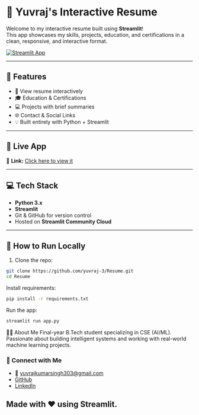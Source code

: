 # 📝 Yuvraj's Interactive Resume

Welcome to my interactive resume built using **Streamlit**!  
This app showcases my skills, projects, education, and certifications in a clean, responsive, and interactive format.

[![Streamlit App](https://img.shields.io/badge/View%20Live-Resume-green?style=for-the-badge&logo=streamlit)](https://resume-dbpzgf9a4vpbm4vgzxvyio.streamlit.app/)

---

## 📌 Features

- 📄 View resume interactively
- 🎓 Education & Certifications
- 💻 Projects with brief summaries
- 🌐 Contact & Social Links
- 💡 Built entirely with Python + Streamlit

---

## 🚀 Live App

🔗 **Link:** [Click here to view it](https://resume-dbpzgf9a4vpbm4vgzxvyio.streamlit.app)

---

## 💻 Tech Stack

- **Python 3.x**
- **Streamlit**
- Git & GitHub for version control
- Hosted on **Streamlit Community Cloud**

---

## 📁 How to Run Locally

1. Clone the repo:

```bash
git clone https://github.com/yuvraj-3/Resume.git
cd Resume
```
Install requirements:

```bash
pip install -r requirements.txt
```
Run the app:

```bash
streamlit run app.py
```
🧑‍💻 About Me
Final-year B.Tech student specializing in CSE (AI/ML).
Passionate about building intelligent systems and working with real-world machine learning projects.

### 🔗 Connect with Me
- 📧 yuvrajkumarsingh303@gmail.com
- [GitHub](https://github.com/yuvraj-3)
- [LinkedIn](https://www.linkedin.com/in/yuvraj5400/)

Made with ❤️ using Streamlit.
---
